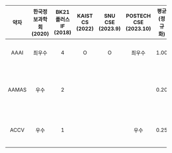 | 약자 | 한국정보과학회 (2020) | BK21플러스 IF (2018) | KAIST CS (2022) | SNU CSE (2023.9) | POSTECH CSE (2023.10) | 평균 (정규화) | 학회명 |
|:----:|:-----------------:|:------------------:|:--------------:|:--------------:|:------------------:|:-----------:|:------------------------------------------:|
| AAAI | 최우수 | 4 | O | O | 최우수 | 1.00 | AAAI Conference on Artificial Intelligence |
| AAMAS | 우수 | 2 | | | | 0.20 | International Conference on Autonomous Agents and Multi-agent Systems |
| ACCV | 우수 | 1 | | | 우수 | 0.25 | Asian Conference on Computer Vision |

